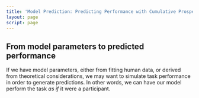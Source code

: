 ```yaml
---
title: 'Model Prediction: Predicting Performance with Cumulative Prospect Theory'
layout: page
script: page
---
```


## From model parameters to predicted performance

If we have model parameters, either from fitting human data, or derived from theoretical
considerations, we may want to simulate task performance in order to generate predictions.
In other words, we can have our model perform the task *as if* it were a participant.

<cpt-example-model alpha="0.9" lambda="2" gamma="0.75">
  <decision-control trials="10" run pause reset></decision-control>
  <decision-task trials="10"></decision-task>
  <cpt-probability interactive></cpt-probability>
  <cpt-value interactive></cpt-value>
  <decision-response trial feedback="outcome" payoff="both"></decision-response>
  <decision-space updateable point="rest" alpha="1" lambda="1" gamma="1"></decision-space>
</cpt-example-model>
